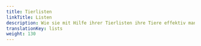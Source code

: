 ```yaml
---
title: Tierlisten
linkTitle: Listen
description: Wie sie mit Hilfe ihrer Tierlisten ihre Tiere effektiv managen.
translationKey: lists
weight: 130
---
```

